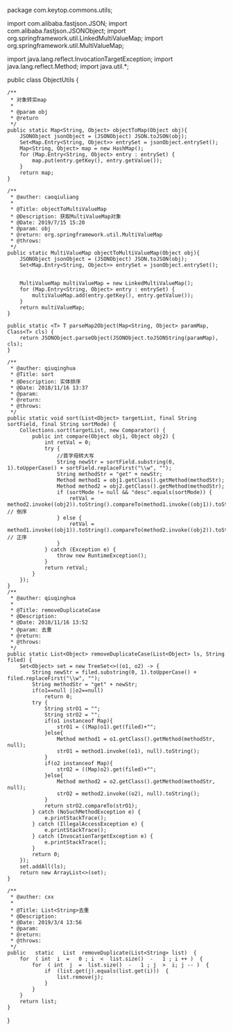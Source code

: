 package com.keytop.commons.utils;

import com.alibaba.fastjson.JSON;
import com.alibaba.fastjson.JSONObject;
import org.springframework.util.LinkedMultiValueMap;
import org.springframework.util.MultiValueMap;

import java.lang.reflect.InvocationTargetException;
import java.lang.reflect.Method;
import java.util.*;

public class ObjectUtils {

    /**
     * 对象转实map
     *
     * @param obj
     * @return
     */
    public static Map<String, Object> objectToMap(Object obj){
        JSONObject jsonObject = (JSONObject) JSON.toJSON(obj);
        Set<Map.Entry<String, Object>> entrySet = jsonObject.entrySet();
        Map<String, Object> map = new HashMap();
        for (Map.Entry<String, Object> entry : entrySet) {
            map.put(entry.getKey(), entry.getValue());
        }
        return map;
    }

    /**
     * @auther: caoqiuliang
     *
     * @Title: objectToMultiValueMap
     * @Description: 获取MultiValueMap对象
     * @Date: 2019/7/15 15:20
     * @param: obj
     * @return: org.springframework.util.MultiValueMap
     * @throws:
     */
    public static MultiValueMap objectToMultiValueMap(Object obj){
        JSONObject jsonObject = (JSONObject) JSON.toJSON(obj);
        Set<Map.Entry<String, Object>> entrySet = jsonObject.entrySet();


        MultiValueMap multiValueMap = new LinkedMultiValueMap();
        for (Map.Entry<String, Object> entry : entrySet) {
            multiValueMap.add(entry.getKey(), entry.getValue());
        }
        return multiValueMap;
    }

    public static <T> T parseMap2Object(Map<String, Object> paramMap, Class<T> cls) {
        return JSONObject.parseObject(JSONObject.toJSONString(paramMap), cls);
    }

    /**
     * @auther: qiuqinghua
     * @Title: sort
     * @Description: 实体排序
     * @Date: 2018/11/16 13:37
     * @param:
     * @return:
     * @throws:
     */
    public static void sort(List<Object> targetList, final String sortField, final String sortMode) {
        Collections.sort(targetList, new Comparator() {
            public int compare(Object obj1, Object obj2) {
                int retVal = 0;
                try {
                    //首字母转大写
                    String newStr = sortField.substring(0, 1).toUpperCase() + sortField.replaceFirst("\\w", "");
                    String methodStr = "get" + newStr;
                    Method method1 = obj1.getClass().getMethod(methodStr);
                    Method method2 = obj2.getClass().getMethod(methodStr);
                    if (sortMode != null && "desc".equals(sortMode)) {
                        retVal = method2.invoke((obj2)).toString().compareTo(method1.invoke((obj1)).toString()); // 倒序
                    } else {
                        retVal = method1.invoke((obj1)).toString().compareTo(method2.invoke((obj2)).toString()); // 正序
                    }
                } catch (Exception e) {
                    throw new RuntimeException();
                }
                return retVal;
            }
        });
    }
    /**
     * @auther: qiuqinghua
     * 
     * @Title: removeDuplicateCase
     * @Description:
     * @Date: 2018/11/16 13:52
     * @param: 去重
     * @return: 
     * @throws: 
     */
    public static List<Object> removeDuplicateCase(List<Object> ls, String filed) {
        Set<Object> set = new TreeSet<>((o1, o2) -> {
            String newStr = filed.substring(0, 1).toUpperCase() + filed.replaceFirst("\\w", "");
            String methodStr = "get" + newStr;
            if(o1==null ||o2==null)
                return 0;
            try {
                String strO1 = "";
                String strO2 = "";
                if(o1 instanceof Map){
                    strO1 = ((Map)o1).get(filed)+"";
                }else{
                    Method method1 = o1.getClass().getMethod(methodStr, null);
                    strO1 = method1.invoke((o1), null).toString();
                }
                if(o2 instanceof Map){
                    strO2 = ((Map)o2).get(filed)+"";
                }else{
                    Method method2 = o2.getClass().getMethod(methodStr, null);
                    strO2 = method2.invoke((o2), null).toString();
                }
                return strO2.compareTo(strO1);
            } catch (NoSuchMethodException e) {
                e.printStackTrace();
            } catch (IllegalAccessException e) {
                e.printStackTrace();
            } catch (InvocationTargetException e) {
                e.printStackTrace();
            }
            return 0;
        });
        set.addAll(ls);
        return new ArrayList<>(set);
    }

    /**
     * @auther: cxx
     *
     * @Title: List<String>去重
     * @Description:
     * @Date: 2019/3/4 13:56
     * @param:
     * @return:
     * @throws:
     */
    public   static   List  removeDuplicate(List<String> list)  {
        for  ( int  i  =   0 ; i  <  list.size()  -   1 ; i ++ )  {
            for  ( int  j  =  list.size()  -   1 ; j  >  i; j -- )  {
                if  (list.get(j).equals(list.get(i)))  {
                    list.remove(j);
                }
            }
        }
        return list;
    }
}
